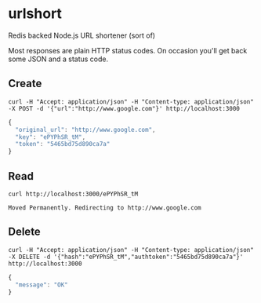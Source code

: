 urlshort
========

Redis backed Node.js URL shortener (sort of)

Most responses are plain HTTP status codes. On occasion you'll get back some JSON and a status code. 

## Create
```
curl -H "Accept: application/json" -H "Content-type: application/json" -X POST -d '{"url":"http://www.google.com"}' http://localhost:3000
```
```javascript
{
  "original_url": "http://www.google.com",
  "key": "ePYPhSR_tM",
  "token": "5465bd75d890ca7a"
}
```

## Read
```
curl http://localhost:3000/ePYPhSR_tM

Moved Permanently. Redirecting to http://www.google.com
```

## Delete
```
curl -H "Accept: application/json" -H "Content-type: application/json" -X DELETE -d '{"hash":"ePYPhSR_tM","authtoken":"5465bd75d890ca7a"}' http://localhost:3000
```
```javascript
{
  "message": "OK"
}
```


